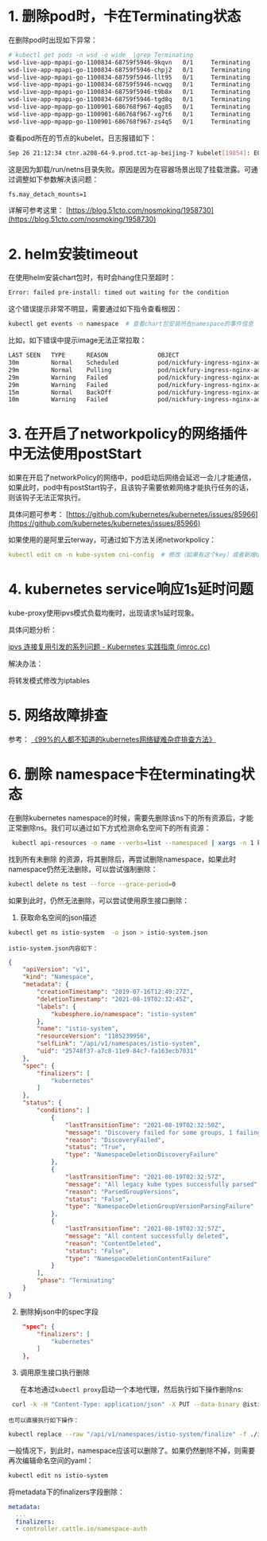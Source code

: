 # 1. 删除pod时，卡在Terminating状态

在删除pod时出现如下异常： 

```Bash
# kubectl get pods -n wsd -o wide  |grep Terminating
wsd-live-app-mpapi-go-1100834-68759f5946-9kqvn   0/1     Terminating   3          51d     10.209.0.64    10.208.64.9    <none>           1/1
wsd-live-app-mpapi-go-1100834-68759f5946-chpj2   0/1     Terminating   6          51d     10.209.0.57    10.208.64.36   <none>           1/1
wsd-live-app-mpapi-go-1100834-68759f5946-llt95   0/1     Terminating   4          51d     10.209.0.137   10.208.64.12   <none>           1/1
wsd-live-app-mpapi-go-1100834-68759f5946-ncwqg   0/1     Terminating   3          51d     10.209.0.135   10.208.64.11   <none>           1/1
wsd-live-app-mpapi-go-1100834-68759f5946-t9b8x   0/1     Terminating   6          51d     10.209.0.91    10.208.64.41   <none>           1/1
wsd-live-app-mpapi-go-1100834-68759f5946-tgd8q   0/1     Terminating   4          51d     10.209.1.69    10.208.64.14   <none>           1/1
wsd-live-app-mpapp-go-1100901-686768f967-4qg85   0/1     Terminating   0          39d     10.209.1.7     10.208.64.36   <none>           1/1
wsd-live-app-mpapp-go-1100901-686768f967-xg7t6   0/1     Terminating   1          39d     10.209.0.145   10.208.64.9    <none>           1/1
wsd-live-app-mpapp-go-1100901-686768f967-zs4q5   0/1     Terminating   0          39d     10.209.1.72    10.208.64.12   <none>           1/1
```

查看pod所在的节点的kubelet，日志报错如下： 

```Bash
Sep 26 21:12:34 ctnr.a208-64-9.prod.tct-ap-beijing-7 kubelet[19854]: E0926 21:12:34.986721   19854 kuberuntime_manager.go:965] PodSandboxStatus of sandbox "58bea2fd6d4e275ad590182d72bc5e3de1a072f5b1adfa9fa175e39f534d2030" for pod "wsd-live-app-mpapi-go-1100834-68759f5946-9kqvn_wsd(8b70c462-841a-4c37-a282-f2b62c2665cd)" error: rpc error: code = Unknown desc = failed to get sandbox ip: check network namespace closed: remove netns: unlinkat /var/run/netns/cni-eebe28ae-943b-298f-9829-a67515c8a4a0: device or resource busy
```

这是因为卸载/run/netns目录失败。原因是因为在容器场景出现了挂载泄露。可通过调整如下参数解决该问题： 

```Bash
fs.may_detach_mounts=1
```

详解可参考这里： [https://blog.51cto.com/nosmoking/1958730](https://blog.51cto.com/nosmoking/1958730)



# 2. helm安装timeout

在使用helm安装chart包时，有时会hang住只至超时： 

```Bash
Error: failed pre-install: timed out waiting for the condition
```

这个错误提示非常不明显，需要通过如下指令查看根因： 

```Bash
kubectl get events -n namespace  # 查看chart包安装所在namespace的事件信息
```

比如，如下错误中提示image无法正常拉取： 

```Bash
LAST SEEN   TYPE      REASON              OBJECT                                                   MESSAGE
30m         Normal    Scheduled           pod/nickfury-ingress-nginx-admission-create-2r8qn        Successfully assigned ingress-nginx/nickfury-ingress-nginx-admission-create-2r8qn to 10.238.82.7
29m         Normal    Pulling             pod/nickfury-ingress-nginx-admission-create-2r8qn        Pulling image "dyhub.douyucdn.cn/library/kube-webhook-certgen:v1.1.1@sha256:64d8c73dca984af206adf9d6d7e46aa550362b1d7a01f3a0a91b20cc67868660"
29m         Warning   Failed              pod/nickfury-ingress-nginx-admission-create-2r8qn        Failed to pull image "dyhub.douyucdn.cn/library/kube-webhook-certgen:v1.1.1@sha256:64d8c73dca984af206adf9d6d7e46aa550362b1d7a01f3a0a91b20cc67868660": rpc error: code = NotFound desc = failed to pull and unpack image "dyhub.douyucdn.cn/library/kube-webhook-certgen@sha256:64d8c73dca984af206adf9d6d7e46aa550362b1d7a01f3a0a91b20cc67868660": failed to resolve reference "dyhub.douyucdn.cn/library/kube-webhook-certgen@sha256:64d8c73dca984af206adf9d6d7e46aa550362b1d7a01f3a0a91b20cc67868660": dyhub.douyucdn.cn/library/kube-webhook-certgen@sha256:64d8c73dca984af206adf9d6d7e46aa550362b1d7a01f3a0a91b20cc67868660: not found
29m         Warning   Failed              pod/nickfury-ingress-nginx-admission-create-2r8qn        Error: ErrImagePull
15m         Normal    BackOff             pod/nickfury-ingress-nginx-admission-create-2r8qn        Back-off pulling image "dyhub.douyucdn.cn/library/kube-webhook-certgen:v1.1.1@sha256:64d8c73dca984af206adf9d6d7e46aa550362b1d7a01f3a0a91b20cc67868660"
10m         Warning   Failed              pod/nickfury-ingress-nginx-admission-create-2r8qn        Error: ImagePullBackOff
```



# 3. 在开启了networkpolicy的网络插件中无法使用postStart



如果在开启了networkPolicy的网络中，pod启动后网络会延迟一会儿才能通信，如果此时，pod中有postStart钩子，且该钩子需要依赖网络才能执行任务的话，则该钩子无法正常执行。

具体问题可参考： [https://github.com/kubernetes/kubernetes/issues/85966](https://github.com/kubernetes/kubernetes/issues/85966)



如果使用的是阿里云terway，可通过如下方法关闭networkpolicy：

```YAML
kubectl edit cm -n kube-system cni-config  # 修改（如果有这个key）或者新增disable_network_policy: "true"
```



# 4. kubernetes service响应1s延时问题



kube-proxy使用ipvs模式负载均衡时，出现请求1s延时现象。



具体问题分析：

[ipvs 连接复用引发的系列问题 - Kubernetes 实践指南 (imroc.cc)](https://imroc.cc/kubernetes/networking/faq/ipvs-conn-reuse-mode.html)



解决办法： 

将转发模式修改为iptables



# 5. 网络故障排查

参考： [《99%的人都不知道的kubernetes网络疑难杂症排查方法》](https://juejin.cn/post/6844903912894382088#heading-6)



# 6. 删除 namespace卡在terminating状态

在删除kubernetes namespace的时候，需要先删除该ns下的所有资源后，才能正常删除ns。我们可以通过如下方式检测命名空间下的所有资源： 

```Bash
 kubectl api-resources -o name --verbs=list --namespaced | xargs -n 1 kubectl get --show-kind --ignore-not-found -n istio-system
```

找到所有未删除 的资源，将其删除后，再尝试删除namespace，如果此时namespace仍然无法删除，可以尝试强制删除： 

```Bash
kubectl delete ns test --force --grace-period=0
```

如果到此时，仍然无法删除，可以尝试使用原生接口删除： 

1. 获取命名空间的json描述

```Bash
kubectl get ns istio-system  -o json > istio-system.json

```

    istio-system.json内容如下： 

```JSON
{
    "apiVersion": "v1",
    "kind": "Namespace",
    "metadata": {
        "creationTimestamp": "2019-07-16T12:49:27Z",
        "deletionTimestamp": "2021-08-19T02:32:45Z",
        "labels": {
            "kubesphere.io/namespace": "istio-system"
        },
        "name": "istio-system",
        "resourceVersion": "1185239956",
        "selfLink": "/api/v1/namespaces/istio-system",
        "uid": "25748f37-a7c8-11e9-84c7-fa163ecb7031"
    },
    "spec": {
        "finalizers": [
            "kubernetes"
        ]
    },
    "status": {
        "conditions": [
            {
                "lastTransitionTime": "2021-08-19T02:32:50Z",
                "message": "Discovery failed for some groups, 1 failing: unable to retrieve the complete list of server APIs: tap.linkerd.io/v1alpha1: the server is currently unable to handle the request",
                "reason": "DiscoveryFailed",
                "status": "True",
                "type": "NamespaceDeletionDiscoveryFailure"
            },
            {
                "lastTransitionTime": "2021-08-19T02:32:57Z",
                "message": "All legacy kube types successfully parsed",
                "reason": "ParsedGroupVersions",
                "status": "False",
                "type": "NamespaceDeletionGroupVersionParsingFailure"
            },
            {
                "lastTransitionTime": "2021-08-19T02:32:57Z",
                "message": "All content successfully deleted",
                "reason": "ContentDeleted",
                "status": "False",
                "type": "NamespaceDeletionContentFailure"
            }
        ],
        "phase": "Terminating"
    }
}
```
2. 删除掉json中的spec字段

```JSON
    "spec": {
        "finalizers": [
            "kubernetes"
        ]
    },
```
3. 调用原生接口执行删除

    在本地通过`kubectl proxy`启动一个本地代理，然后执行如下操作删除ns: 

```Bash
 curl -k -H "Content-Type: application/json" -X PUT --data-binary @istio-system.json http://127.0.0.1:8001/api/v1/namespaces/istio-system/finalize

```

    也可以直接执行如下操作： 

```Bash
kubectl replace --raw "/api/v1/namespaces/istio-system/finalize" -f ./istio-system.json

```

一般情况下，到此时，namespace应该可以删除了。如果仍然删除不掉，则需要再次编辑命名空间的yaml：

```Bash
kubectl edit ns istio-system
```

将metadata下的finalizers字段删除： 

```YAML
metadata:
  ...
  finalizers:
  - controller.cattle.io/namespace-auth
```